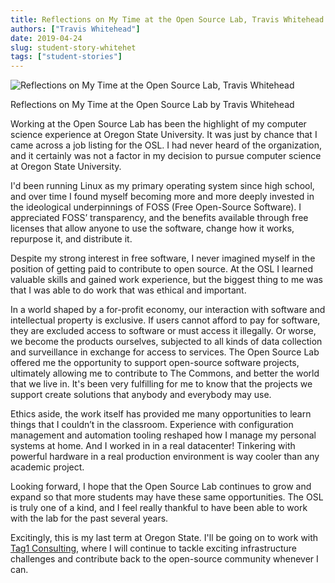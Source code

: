 ```yaml
---
title: Reflections on My Time at the Open Source Lab, Travis Whitehead
authors: ["Travis Whitehead"]
date: 2019-04-24
slug: student-story-whitehet
tags: ["student-stories"]
---
```


![Reflections on My Time at the Open Source Lab, Travis Whitehead](/images/twhitehead_wide.jpg#center)

Reflections on My Time at the Open Source Lab
by Travis Whitehead

Working at the Open Source Lab has been the highlight of my computer science experience at Oregon State University. It
was just by chance that I came across a job listing for the OSL. I had never heard of the organization, and it certainly
was not a factor in my decision to pursue computer science at Oregon State University.

I'd been running Linux as my primary operating system since high school, and over time I found myself becoming more and
more deeply invested in the ideological underpinnings of FOSS (Free Open-Source Software). I appreciated FOSS’
transparency, and the benefits available through free licenses that allow anyone to use the software, change how it
works, repurpose it, and distribute it.

Despite my strong interest in free software, I never imagined myself in the position of getting paid to contribute to
open source. At the OSL I learned valuable skills and gained work experience, but the biggest thing to me was that I was
able to do work that was ethical and important.

In a world shaped by a for-profit economy, our interaction with software and intellectual property is exclusive. If
users cannot afford to pay for software, they are excluded access to software or must access it illegally. Or worse, we
become the products ourselves, subjected to all kinds of data collection and surveillance in exchange for access to
services. The Open Source Lab offered me the opportunity to support open-source software projects, ultimately allowing
me to contribute to The Commons, and better the world that we live in. It's been very fulfilling for me to know that the
projects we support create solutions that anybody and everybody may use.

Ethics aside, the work itself has provided me many opportunities to learn things that I couldn’t in the classroom.
Experience with configuration management and automation tooling reshaped how I manage my personal systems at home. And I
worked in in a real datacenter! Tinkering with powerful hardware in a real production environment is way cooler than any
academic project.

Looking forward, I hope that the Open Source Lab continues to grow and expand so that more students may have these same
opportunities. The OSL is truly one of a kind, and I feel really thankful to have been able to work with the lab for the
past several years.

Excitingly, this is my last term at Oregon State. I'll be going on to work with [Tag1 Consulting](https://tag1consulting.com/), where I will continue
to tackle exciting infrastructure challenges and contribute back to the open-source community whenever I can.
